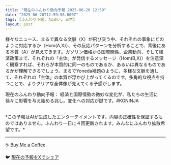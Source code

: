 ```yaml
---
title: "現在のふんわり動向予報 2025-06-20 12:59"
date: "2025-06-20T12:59:56.000Z"
tags: [ふんわり予報, AI占い, 日常]
layout: post
---
```


様々なニュース、まるで異なる文脈（X）が飛び交う中、それぞれの事象にどのように対応するか（Hom(A,X)）、その反応パターンを分析することで、背後にある本質（A）が見えてきます。ガソリン価格から国際関係、企業動向、そして経済政策まで、それぞれの「主体」が発信するメッセージ（Hom(B,X)）を注意深く観察すれば、それらが本質的に同一のものであるか、あるいは異なるものであるかが理解できるでしょう。まるでYoneda補題のように、多様な文脈を通して、それぞれの「主体」の本質が浮かび上がってくるのです。多角的な視点を持つことで、よりクリアな全体像が見えてくる予感がします。


現在のふんわり動向予報：
経済と国際情勢の微妙な変化が、私たちの生活に徐々に影響を与え始める兆し。変化への対応が鍵です。#KGNINJA

<br>
*この予報はAIが生成したエンターテイメントです。内容の正確性を保証するものではありません。ふんわり一日に４回更新されます。みんなにふんわり拡散希望です。*

---
☕️ [Buy Me a Coffee](https://www.buymeacoffee.com/kgninja)

🐦 [現在の予報をXでシェア](https://twitter.com/intent/tweet?text=%E7%8F%BE%E5%9C%A8%E3%81%AE%E3%81%B5%E3%82%93%E3%82%8F%E3%82%8A%E4%BA%88%E5%A0%B1%3A%20%E3%80%8C%E6%A7%98%E3%80%85%E3%81%AA%E3%83%8B%E3%83%A5%E3%83%BC%E3%82%B9%E3%80%81%E3%81%BE%E3%82%8B%E3%81%A7%E7%95%B0%E3%81%AA%E3%82%8B%E6%96%87%E8%84%88%EF%BC%88X%EF%BC%89%E3%81%8C%E9%A3%9B%E3%81%B3%E4%BA%A4%E3%81%86%E4%B8%AD%E3%80%81%E3%81%9D%E3%82%8C%E3%81%9E%E3%82%8C%E3%81%AE%E4%BA%8B%E8%B1%A1%E3%81%AB%E3%81%A9%E3%81%AE%E3%82%88%E3%81%86%E3%81%AB%E5%AF%BE%E5%BF%9C%E3%81%99%E3%82%8B%E3%81%8B%EF%BC%88Hom(A%2CX)%EF%BC%89%E3%80%81%E3%81%9D%E3%81%AE%E5%8F%8D%E5%BF%9C%E3%83%91%E3%82%BF%E3%83%BC%E3%83%B3%E3%82%92%E5%88%86%E6%9E%90%E3%81%99%E3%82%8B%E3%81%93%E3%81%A8%E3%81%A7%E3%80%81%E8%83%8C%E5%BE%8C%E3%81%AB%E3%81%82%E3%82%8B%E6%9C%AC%E8%B3%AA%EF%BC%88A%EF%BC%89%E3%81%8C%E8%A6%8B%E3%81%88%E3%81%A6%E3%81%8D%E3%81%BE%E3%81%99%E3%80%82%E3%80%8D%23KGNINJA%20%E7%B6%9A%E3%81%8D%E3%81%AF%E3%83%96%E3%83%AD%E3%82%B0%E3%81%A7%EF%BC%81%F0%9F%91%87&url=https%3A%2F%2Fkg-ninja.github.io%2FFunwariyoso%2F)
